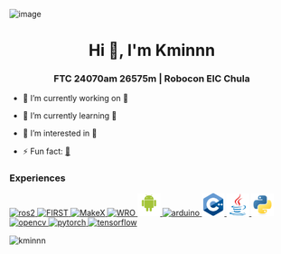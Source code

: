 ![image](https://github.com/user-attachments/assets/4f2edf7c-e72f-49e5-92cd-7aa3f8c6db7a)




<h1 align="center">Hi 👋, I'm Kminnn</h1>
<h3 align="center">FTC 24070am 26575m | Robocon EIC Chula</h3>

- 🔭 I’m currently working on **🤖**

- 🌱 I’m currently learning **🤖**

- 👀 I’m interested in **🤖**

- ⚡ Fun fact: [🤖](🤖)

<p align="left">
</p>

<h3 align="left">Experiences</h3>
<p align="left">
  <a href="https://docs.ros.org/en/humble/index.html" target="_blank" rel="noreferrer">
    <img src="https://avatars.githubusercontent.com/u/29735195?s=200&v=4" alt="ros2" width="40" height="40"/>
  </a>
  <a href="https://www.firstinspires.org/" target="_blank" rel="noreferrer">
    <img src="https://upload.wikimedia.org/wikipedia/en/thumb/a/a2/FIRST_Logo.svg/640px-FIRST_Logo.svg.png" alt="FIRST" width="40" height="40"/>
  </a>
   <a href="https://www.makex.cc/en" target="_blank" rel="noreferrer">
    <img src="https://encrypted-tbn0.gstatic.com/images?q=tbn:ANd9GcSl_xvpAJpW-ZK7CUBSGfS1PNKx-lBtsl5bGg&s" alt="MakeX" width="40" height="40"/>
  </a>
  <a href="https://wro-association.org/" target="_blank" rel="noreferrer">
    <img src="https://zone01.coopetition-zone.ca/shop/595-large_default/wro-junior-mat-2025.jpg" alt="WRO" width="40" height="40"/>
  </a>
  <a href="https://developer.android.com" target="_blank" rel="noreferrer">
    <img src="https://raw.githubusercontent.com/devicons/devicon/master/icons/android/android-original-wordmark.svg" alt="android" width="40" height="40"/>
  </a>
  <a href="https://www.arduino.cc/" target="_blank" rel="noreferrer">
    <img src="https://cdn.worldvectorlogo.com/logos/arduino-1.svg" alt="arduino" width="40" height="40"/>
  </a>
  <a href="https://www.w3schools.com/cpp/" target="_blank" rel="noreferrer">
    <img src="https://raw.githubusercontent.com/devicons/devicon/master/icons/cplusplus/cplusplus-original.svg" alt="cplusplus" width="40" height="40"/>
  </a>
  <a href="https://www.java.com" target="_blank" rel="noreferrer">
    <img src="https://raw.githubusercontent.com/devicons/devicon/master/icons/java/java-original.svg" alt="java" width="40" height="40"/>
  </a>
  <a href="https://www.python.org" target="_blank" rel="noreferrer">
    <img src="https://raw.githubusercontent.com/devicons/devicon/master/icons/python/python-original.svg" alt="python" width="40" height="40"/>
  </a>
<a href="https://opencv.org/" target="_blank" rel="noreferrer"> <img src="https://www.vectorlogo.zone/logos/opencv/opencv-icon.svg" alt="opencv" width="40" height="40"/> </a>
<a href="https://pytorch.org/" target="_blank" rel="noreferrer"> <img src="https://www.vectorlogo.zone/logos/pytorch/pytorch-icon.svg" alt="pytorch" width="40" height="40"/> </a> <a href="https://www.tensorflow.org" target="_blank" rel="noreferrer"> <img src="https://www.vectorlogo.zone/logos/tensorflow/tensorflow-icon.svg" alt="tensorflow" width="40" height="40"/> </a>
</p>


<p><img align="center" src="https://github-readme-stats.vercel.app/api/top-langs?username=kminnn&show_icons=true&locale=en&layout=compact" alt="kminnn" /></p>

